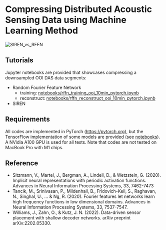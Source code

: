 # Compressing Distributed Acoustic Sensing Data using Machine Learning Method
![SIREN_vs_RFFN](./figures/siren_vs_rffn_50_40epoch.gif)

## Tutorials
Jupyter notebooks are provided that showcases compressing a downsampled OOI DAS data segments:
- Random Fourier Feature Network
    - training: [notebooks/rffn_training_ooi_10min_pytorch.ipynb](./notebooks/rffn_training_ooi_10min_pytorch.ipynb)
    - reconstruct: [notebooks/rffn_reconstruct_ooi_10min_pytorch.ipynb](./notebooks/rffn_reconstruct_ooi_10min_pytorch.ipynb)
- SIREN

## Requirements
All codes are implemented in PyTorch (https://pytorch.org), but the TensorFlow implementation of some models are provided (see [notebooks](./notebooks/)). A NVidia A100 GPU is used for all tests. Note that codes are not tested on MacBook Pro with M1 chips.

## Reference
- Sitzmann, V., Martel, J., Bergman, A., Lindell, D., & Wetzstein, G. (2020). Implicit neural representations with periodic activation functions. Advances in Neural Information Processing Systems, 33, 7462-7473
- Tancik, M., Srinivasan, P., Mildenhall, B., Fridovich-Keil, S., Raghavan, N., Singhal, U., ... & Ng, R. (2020). Fourier features let networks learn high frequency functions in low dimensional domains. Advances in Neural Information Processing Systems, 33, 7537-7547.
- Williams, J., Zahn, O., & Kutz, J. N. (2022). Data-driven sensor placement with shallow decoder networks. arXiv preprint arXiv:2202.05330.